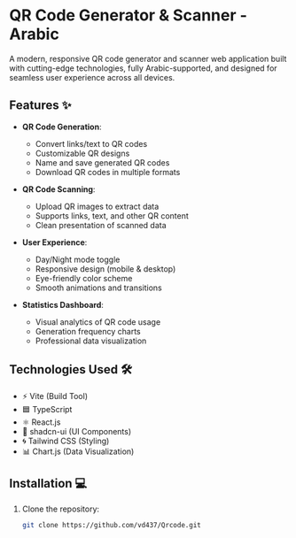 # QR Code Generator & Scanner - Arabic

A modern, responsive QR code generator and scanner web application built with cutting-edge technologies, fully Arabic-supported, and designed for seamless user experience across all devices.

## Features ✨

- **QR Code Generation**:
  - Convert links/text to QR codes
  - Customizable QR designs
  - Name and save generated QR codes
  - Download QR codes in multiple formats

- **QR Code Scanning**:
  - Upload QR images to extract data
  - Supports links, text, and other QR content
  - Clean presentation of scanned data

- **User Experience**:
  - Day/Night mode toggle
  - Responsive design (mobile & desktop)
  - Eye-friendly color scheme
  - Smooth animations and transitions

- **Statistics Dashboard**:
  - Visual analytics of QR code usage
  - Generation frequency charts
  - Professional data visualization

## Technologies Used 🛠️

- ⚡ Vite (Build Tool)
- 🟦 TypeScript
- ⚛️ React.js
- 🎨 shadcn-ui (UI Components)
- 🌀 Tailwind CSS (Styling)
- 📊 Chart.js (Data Visualization)

## Installation 💻

1. Clone the repository:
   ```bash
   git clone https://github.com/vd437/Qrcode.git
